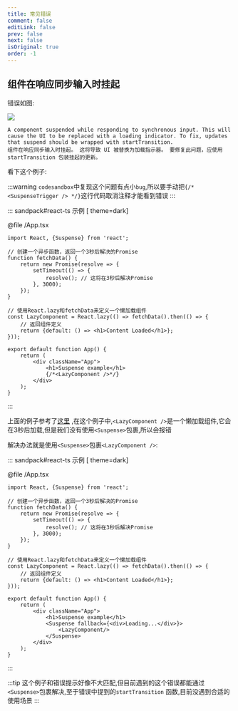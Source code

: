```yaml
---
title: 常见错误
comment: false
editLink: false
prev: false
next: false
isOriginal: true
order: -1
---
```


## 组件在响应同步输入时挂起

错误如图:

![](https://cdn.jsdelivr.net/gh/hhypygy/picx-images-hosting@master/image.1x6yj4bue84g.png)

    A component suspended while responding to synchronous input. This will cause the UI to be replaced with a loading indicator. To fix, updates that suspend should be wrapped with startTransition.
    组件在响应同步输入时挂起。 这将导致 UI 被替换为加载指示器。 要修复此问题，应使用 startTransition 包装挂起的更新。

看下这个例子:

:::warning
`codesandbox`中复现这个问题有点小`bug`,所以要手动把`{/* <SuspenseTrigger /> */}`这行代码取消注释才能看到错误
:::

::: sandpack#react-ts 示例 [  theme=dark]

@file /App.tsx

```tsx 
import React, {Suspense} from 'react';

// 创建一个异步函数，返回一个3秒后解决的Promise
function fetchData() {
    return new Promise(resolve => {
        setTimeout(() => {
            resolve(); // 这将在3秒后解决Promise
        }, 3000);
    });
}

// 使用React.lazy和fetchData来定义一个懒加载组件
const LazyComponent = React.lazy(() => fetchData().then(() => {
    // 返回组件定义
    return {default: () => <h1>Content Loaded</h1>};
}));

export default function App() {
    return (
        <div className="App">
            <h1>Suspense example</h1>
            {/*<LazyComponent />*/}
        </div>
    );
}
```

:::

上面的例子参考了[这里](https://github.com/facebook/react/issues/25629#issuecomment-1329098955)
,在这个例子中,`<LazyComponent />`是一个懒加载组件,它会在3秒后加载,但是我们没有使用`<Suspense>`包裹,所以会报错

解决办法就是使用`<Suspense>`包裹`<LazyComponent />`:

::: sandpack#react-ts 示例 [  theme=dark]

@file /App.tsx

```tsx 
import React, {Suspense} from 'react';

// 创建一个异步函数，返回一个3秒后解决的Promise
function fetchData() {
    return new Promise(resolve => {
        setTimeout(() => {
            resolve(); // 这将在3秒后解决Promise
        }, 3000);
    });
}

// 使用React.lazy和fetchData来定义一个懒加载组件
const LazyComponent = React.lazy(() => fetchData().then(() => {
    // 返回组件定义
    return {default: () => <h1>Content Loaded</h1>};
}));

export default function App() {
    return (
        <div className="App">
            <h1>Suspense example</h1>
            <Suspense fallback={<div>Loading...</div>}>
                <LazyComponent/>
            </Suspense>
        </div>
    );
}
```

:::

:::tip
这个例子和错误提示好像不大匹配,但目前遇到的这个错误都能通过`<Suspense>`包裹解决,至于错误中提到的`startTransition`
函数,目前没遇到合适的使用场景
:::
